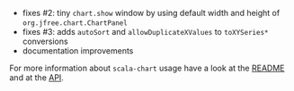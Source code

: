-   fixes #2: tiny `chart.show` window by using default width and height of `org.jfree.chart.ChartPanel`
-   fixes #3: adds `autoSort` and `allowDuplicateXValues` to `toXYSeries*` conversions
-   documentation improvements


For more information about `scala-chart` usage have a look at the
[README](https://github.com/wookietreiber/scala-chart#readme) and at the
[API](http://wookietreiber.github.com/scala-chart/latest/api/index.html).
